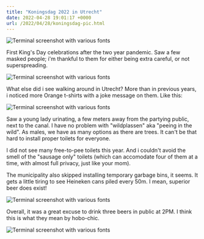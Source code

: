 ```yaml
---
title: "Koningsdag 2022 in Utrecht"
date: 2022-04-28 19:01:17 +0000
url: /2022/04/28/koningsdag-pic.html
---
```

![Terminal screenshot with various fonts](/22a5ef522e.jpg)

First King's Day celebrations after the two year pandemic. Saw a few masked people; i'm thankful to them for either being extra careful, or not superspreading. 

![Terminal screenshot with various fonts](/08bb867a51.jpg)

What else did i see walking around in Utrecht? More than in previous years, i noticed more Orange t-shirts with a joke message on them. Like this:

![Terminal screenshot with various fonts](/77ab2004e1.jpg)

Saw a young lady urinating, a few meters away from the partying public, next to the canal. I have no problem with "wildplassen" aka "peeing in the wild". As males, we have as many options as there are trees. It can't be that hard to install proper toilets for everyone. 

I did not see many free-to-pee toilets this year. And i couldn't avoid the smell of the "sausage only" toilets (which can accomodate four of them at a time, with almost full privacy, just like your mom).

The municipality also skipped installing temporary garbage bins, it seems. It gets a little tiring to see Heineken cans piled every 50m. I mean, superior beer does exist!

![Terminal screenshot with various fonts](/f16031ba58.jpg)

Overall, it was a great excuse to drink three beers in public at 2PM. I think this is what they mean by hobo-chic.

![Terminal screenshot with various fonts](/0ae79a9048.jpg)